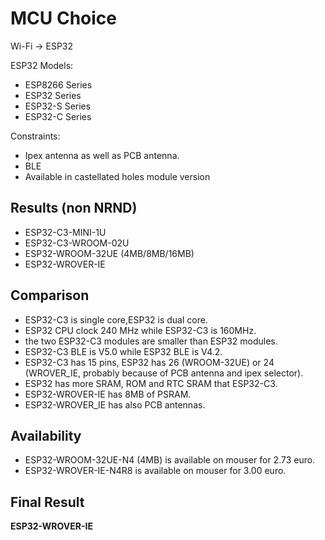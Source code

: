 # MCU Choice
Wi-Fi -> ESP32

ESP32 Models:
- ESP8266 Series
- ESP32 Series
- ESP32-S Series
- ESP32-C Series

Constraints:
- Ipex antenna as well as PCB antenna.
- BLE
- Available in castellated holes module version

## Results (non NRND)
- ESP32-C3-MINI-1U
- ESP32-C3-WROOM-02U
- ESP32-WROOM-32UE (4MB/8MB/16MB)
- ESP32-WROVER-IE

## Comparison
- ESP32-C3 is single core,ESP32 is dual core.
- ESP32 CPU clock 240 MHz while ESP32-C3 is 160MHz.
- the two ESP32-C3 modules are smaller than ESP32 modules.
- ESP32-C3 BLE is V5.0 while ESP32 BLE is V4.2.
- ESP32-C3 has 15 pins, ESP32 has 26 (WROOM-32UE) or 24 (WROVER_IE, probably because of PCB antenna and ipex selector).
- ESP32 has more SRAM, ROM and RTC SRAM that ESP32-C3.
- ESP32-WROVER-IE has 8MB of PSRAM.
- ESP32-WROVER_IE has also PCB antennas.

## Availability
- ESP32-WROOM-32UE-N4 (4MB) is available on mouser for 2.73 euro.
- ESP32-WROVER-IE-N4R8 is available on mouser for 3.00 euro.

## Final Result
**ESP32-WROVER-IE**
